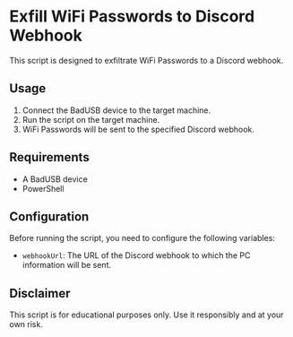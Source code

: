 # Exfill WiFi Passwords to Discord Webhook

This script is designed to exfiltrate WiFi Passwords to a Discord webhook. 
## Usage

1. Connect the BadUSB device to the target machine.
2. Run the script on the target machine.
3. WiFi Passwords will be sent to the specified Discord webhook.

## Requirements

- A BadUSB device
- PowerShell

## Configuration

Before running the script, you need to configure the following variables:

- `webhookUrl`: The URL of the Discord webhook to which the PC information will be sent.

## Disclaimer

This script is for educational purposes only. Use it responsibly and at your own risk.
